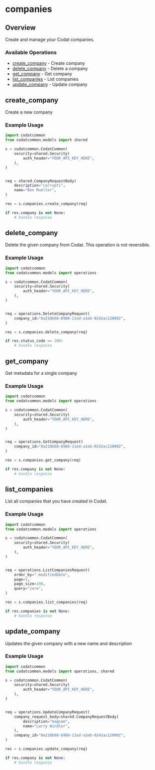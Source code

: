 # companies

## Overview

Create and manage your Codat companies.

### Available Operations

* [create_company](#create_company) - Create company
* [delete_company](#delete_company) - Delete a company
* [get_company](#get_company) - Get company
* [list_companies](#list_companies) - List companies
* [update_company](#update_company) - Update company

## create_company

Create a new company

### Example Usage

```python
import codatcommon
from codatcommon.models import shared

s = codatcommon.CodatCommon(
    security=shared.Security(
        auth_header="YOUR_API_KEY_HERE",
    ),
)


req = shared.CompanyRequestBody(
    description="corrupti",
    name="Ben Mueller",
)

res = s.companies.create_company(req)

if res.company is not None:
    # handle response
```

## delete_company

Delete the given company from Codat.
This operation is not reversible.

### Example Usage

```python
import codatcommon
from codatcommon.models import operations

s = codatcommon.CodatCommon(
    security=shared.Security(
        auth_header="YOUR_API_KEY_HERE",
    ),
)


req = operations.DeleteCompanyRequest(
    company_id="8a210b68-6988-11ed-a1eb-0242ac120002",
)

res = s.companies.delete_company(req)

if res.status_code == 200:
    # handle response
```

## get_company

Get metadata for a single company

### Example Usage

```python
import codatcommon
from codatcommon.models import operations

s = codatcommon.CodatCommon(
    security=shared.Security(
        auth_header="YOUR_API_KEY_HERE",
    ),
)


req = operations.GetCompanyRequest(
    company_id="8a210b68-6988-11ed-a1eb-0242ac120002",
)

res = s.companies.get_company(req)

if res.company is not None:
    # handle response
```

## list_companies

List all companies that you have created in Codat.

### Example Usage

```python
import codatcommon
from codatcommon.models import operations

s = codatcommon.CodatCommon(
    security=shared.Security(
        auth_header="YOUR_API_KEY_HERE",
    ),
)


req = operations.ListCompaniesRequest(
    order_by="-modifiedDate",
    page=1,
    page_size=100,
    query="iure",
)

res = s.companies.list_companies(req)

if res.companies is not None:
    # handle response
```

## update_company

Updates the given company with a new name and description

### Example Usage

```python
import codatcommon
from codatcommon.models import operations, shared

s = codatcommon.CodatCommon(
    security=shared.Security(
        auth_header="YOUR_API_KEY_HERE",
    ),
)


req = operations.UpdateCompanyRequest(
    company_request_body=shared.CompanyRequestBody(
        description="magnam",
        name="Larry Windler",
    ),
    company_id="8a210b68-6988-11ed-a1eb-0242ac120002",
)

res = s.companies.update_company(req)

if res.company is not None:
    # handle response
```
